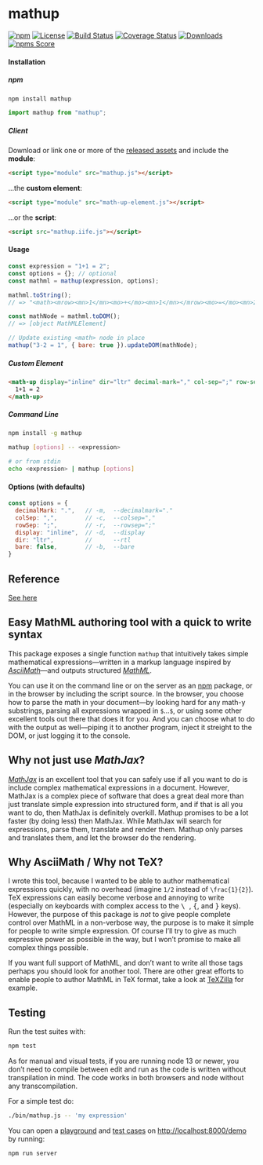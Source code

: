 # mathup

[![npm](https://img.shields.io/npm/v/mathup.svg)](https://www.npmjs.com/package/mathup)
[![License](https://img.shields.io/npm/l/mathup)](LICENSE)
[![Build Status](https://github.com/runarberg/mathup/actions/workflows/ci.yml/badge.svg?branch=main)](https://github.com/runarberg/mathup/actions/workflows/ci.yml?query=branch%3Amain)
[![Coverage Status](https://coveralls.io/repos/github/runarberg/mathup/badge.svg)](https://coveralls.io/github/runarberg/mathup)
[![Downloads](https://img.shields.io/npm/dm/mathup)](https://npm-stat.com/charts.html?package=mathup)  
[![npms Score](https://badges.npms.io/mathup.svg)](https://api.npms.io/v2/package/mathup)

#### Installation

##### npm

```bash
npm install mathup
```

```js
import mathup from "mathup";
```

##### Client

Download or link one or more of the [released assets](https://www.jsdelivr.com/package/npm/mathup?tab=files&path=dist)
and include the **module**:

```html
<script type="module" src="mathup.js"></script>
```

…the **custom element**:

```html
<script type="module" src="math-up-element.js"></script>
```

…or the **script**:

```html
<script src="mathup.iife.js"></script>
```

#### Usage

```js
const expression = "1+1 = 2";
const options = {}; // optional
const mathml = mathup(expression, options);

mathml.toString();
// => "<math><mrow><mn>1</mn><mo>+</mo><mn>1</mn></mrow><mo>=</mo><mn>2</mn></math>"

const mathNode = mathml.toDOM();
// => [object MathMLElement]

// Update existing <math> node in place
mathup("3-2 = 1", { bare: true }).updateDOM(mathNode);
```

##### Custom Element

```html
<math-up display="inline" dir="ltr" decimal-mark="," col-sep=";" row-sep=";;">
  1+1 = 2
</math-up>
```

##### Command Line

```bash
npm install -g mathup

mathup [options] -- <expression>

# or from stdin
echo <expression> | mathup [options]
```

#### Options (with defaults)

<!-- prettier-ignore -->
```js
const options = {
  decimalMark: ".",   // -m,  --decimalmark="."
  colSep: ",",        // -c,  --colsep=","
  rowSep: ";",        // -r,  --rowsep=";"
  display: "inline",  // -d,  --display
  dir: "ltr",         //      --rtl
  bare: false,        // -b,  --bare
}
```

## Reference

[See here](http://runarberg.github.io/mathup/#reference)

## Easy MathML authoring tool with a quick to write syntax

This package exposes a single function `mathup` that intuitively takes
simple mathematical expressions—written in a markup language inspired
by [_AsciiMath_](http://asciimath.org/)—and outputs structured
[_MathML_](http://www.w3.org/Math/).

You can use it on the command line or on the server as an
[npm](https://npmjs.com) package, or in the browser by including the
script source. In the browser, you choose how to parse the math in
your document—by looking hard for any math-y substrings, parsing all
expressions wrapped in `$`…`$`, or using some other excellent tools out
there that does it for you. And you can choose what to do with the
output as well—piping it to another program, inject it streight to the
DOM, or just logging it to the console.

## Why not just use _MathJax_?

[_MathJax_](http://www.mathjax.org/) is an excellent tool that you can
safely use if all you want to do is include complex mathematical
expressions in a document. However, MathJax is a complex piece of
software that does a great deal more than just translate simple
expression into structured form, and if that is all you want to do,
then MathJax is definitely overkill. Mathup promises to be a lot
faster (by doing less) then MathJax. While MathJax will search for
expressions, parse them, translate and render them. Mathup only parses
and translates them, and let the browser do the rendering.

## Why AsciiMath / Why not TeΧ?

I wrote this tool, because I wanted to be able to author mathematical
expressions quickly, with no overhead (imagine `1/2` instead of
`\frac{1}{2}`). TeΧ expressions can easily become verbose and annoying
to write (especially on keyboards with complex access to the
<kbd> \ </kbd>, <kbd>{</kbd>, and <kbd>}</kbd> keys). However, the
purpose of this package is _not_ to give people complete control over
MathML in a non-verbose way, the purpose is to make it simple for
people to write simple expression. Of course I’ll try to give as much
expressive power as possible in the way, but I won’t promise to make
all complex things possible.

If you want full support of MathML, and don’t want to write all those
tags perhaps you should look for another tool. There are other great
efforts to enable people to author MathML in TeX format, take a look
at [TeXZilla](https://github.com/fred-wang/TeXZilla) for example.

## Testing

Run the test suites with:

```bash
npm test
```

As for manual and visual tests, if you are running node 13 or newer,
you don’t need to compile between edit and run as the code is written
without transpilation in mind. The code works in both browsers and
node without any transcompilation.

For a simple test do:

```bash
./bin/mathup.js -- 'my expression'
```

You can open a
[playground](http://localhost:8000/demo/playground.html) and [test
cases](http://localhost:8000/demo/test-cases.html) on
<http://localhost:8000/demo> by running:

```bash
npm run server
```
